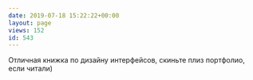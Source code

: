 ```yaml
---
date: 2019-07-18 15:22:22+00:00
layout: page
views: 152
id: 543
---
```


Отличная книжка по дизайну интерфейсов, скиньте плиз портфолио, если читали)


